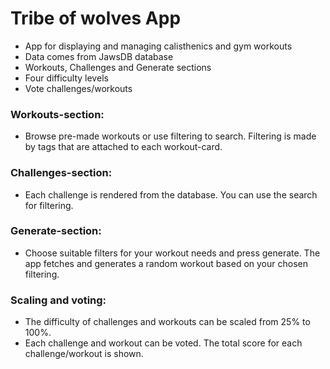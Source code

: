 # Tribe of wolves App

- App for displaying and managing calisthenics and gym workouts
- Data comes from JawsDB database
- Workouts, Challenges and Generate sections
- Four difficulty levels
- Vote challenges/workouts

### Workouts-section:

- Browse pre-made workouts or use filtering to search. Filtering is made by tags that are attached to each workout-card.

### Challenges-section:

- Each challenge is rendered from the database. You can use the search for filtering.

### Generate-section:

- Choose suitable filters for your workout needs and press generate. The app fetches and generates a random workout based on your chosen filtering.

### Scaling and voting:

- The difficulty of challenges and workouts can be scaled from 25% to 100%.
- Each challenge and workout can be voted. The total score for each challenge/workout is shown.
